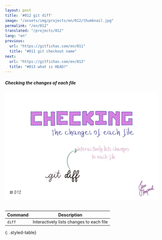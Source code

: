 ```yaml
---
layout: post
title: '#012 git diff'
image: "/assets/img/projects/en/012/thumbnail.jpg"
permalink: "/en/012"
translated: "/projects/012"
lang: "en"
previous:
  url: "https://gitfichas.com/en/011"
  title: "#011 git checkout name"
next:
  url: "https://gitfichas.com/en/013"
  title: "#013 what is HEAD?"
---
```

##### Checking the changes of each file

<img alt="The command git diff shows you all the changes made interactively" src="/assets/img/projects/en/012/full.jpg"><br><br>

| Command | Description |
|---------|-------------|
| `diff` | Interactively lists changes to each file |
{: .styled-table}

